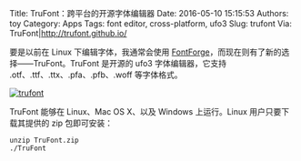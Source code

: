 Title: TruFont：跨平台的开源字体编辑器
Date: 2016-05-10 15:15:53
Authors: toy
Category: Apps
Tags: font editor, cross-platform, ufo3
Slug: trufont
Via: TruFont|http://trufont.github.io/

要是以前在 Linux 下编辑字体，我通常会使用 [FontForge][f]，而现在则有了新的选择——TruFont。TruFont 是开源的 ufo3 字体编辑器，它支持 .otf、.ttf、.ttx、.pfa、.pfb、.woff 等字体格式。

<!-- PELICAN_END_SUMMARY -->

[![trufont]({filename}/images/trufont.thumb.png)]({filename}/images/trufont.png)

TruFont 能够在 Linux、Mac OS X、以及 Windows 上运行。Linux 用户只要下载其提供的 zip 包即可安装：

    unzip TruFont.zip
    ./TruFont

[f]: http://fontforge.github.io/
